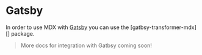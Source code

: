 # Gatsby

In order to use MDX with [Gatsby][] you can use the [gatbsy-transformer-mdx][] package.

> More docs for integration with Gatbsy coming soon!

[gatsby]: https://gatsbyjs.org
[gatsby-transformer-mdx]: https://github.com/avigoldman/avigoldman.com/tree/master/plugins/gatsby-transformer-mdx

